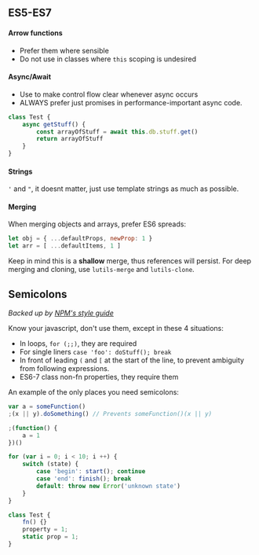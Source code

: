 
## ES5-ES7

#### Arrow functions
- Prefer them where sensible
- Do not use in classes where `this` scoping is undesired

#### Async/Await
- Use to make control flow clear whenever async occurs
- ALWAYS prefer just promises in performance-important async code.

```js
class Test {
    async getStuff() {
        const arrayOfStuff = await this.db.stuff.get()
        return arrayOfStuff
    }
}
```

#### Strings
`'` and `"`, it doesnt matter, just use template strings as much as possible.


#### Merging
When merging objects and arrays, prefer ES6 spreads:
```js
let obj = { ...defaultProps, newProp: 1 }
let arr = [ ...defaultItems, 1 ]
```

Keep in mind this is a **shallow** merge, thus references will persist. For deep merging and cloning, use `lutils-merge` and `lutils-clone`.

## Semicolons
*Backed up by [NPM's style guide](https://docs.npmjs.com/misc/coding-style)*

Know your javascript, don't use them, except in these 4 situations:

- In loops, `for (;;)`, they are required
- For single liners `case 'foo': doStuff(); break`
- In front of leading `(` and `[` at the start of the line, to prevent ambiguity from following expressions.
- ES6-7 class non-fn properties, they require them

An example of the only places you need semicolons:

```js
var a = someFunction()
;(x || y).doSomething() // Prevents someFunction()(x || y)

;(function() {
	a = 1
})()

for (var i = 0; i < 10; i ++) {
    switch (state) {
        case 'begin': start(); continue
        case 'end': finish(); break
        default: throw new Error('unknown state')
    }
}

class Test {
    fn() {}
    property = 1;
    static prop = 1;
}
```
